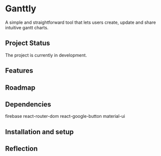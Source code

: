 # Ganttly

A simple and straightforward tool that lets users create, update and share intuitive gantt charts.

## Project Status

The project is currently in development.

## Features

###

###

## Roadmap

## Dependencies

firebase
react-router-dom
react-google-button
material-ui

## Installation and setup

## Reflection
